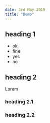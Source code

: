 ```yaml
---
date: 3rd May 2019
title: "Demo"
---
```


## heading 1

- ok
- fine
- yes
- no

## heading 2
Lorem

### heading 2.1
### heading 2.2

